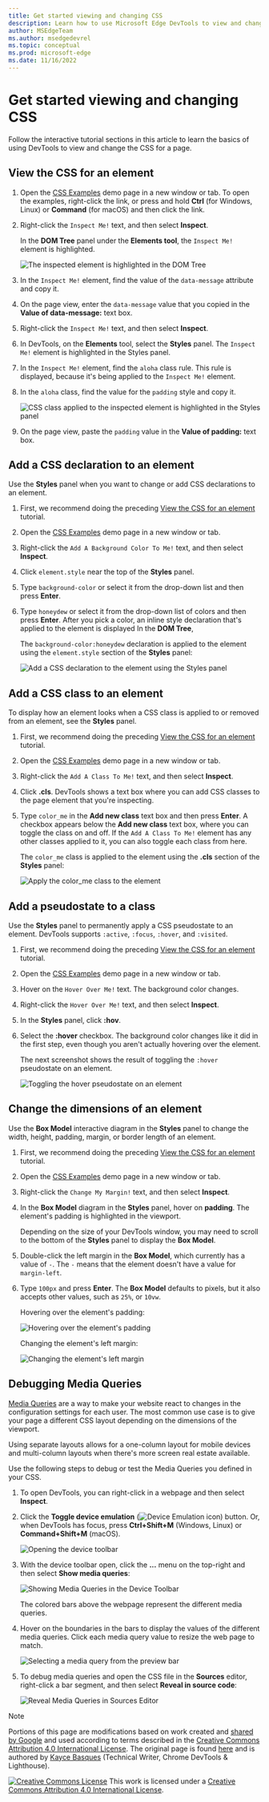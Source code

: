 ```yaml
---
title: Get started viewing and changing CSS
description: Learn how to use Microsoft Edge DevTools to view and change the CSS of a page.
author: MSEdgeTeam
ms.author: msedgedevrel
ms.topic: conceptual
ms.prod: microsoft-edge
ms.date: 11/16/2022
---
```

<!-- Copyright Kayce Basques

   Licensed under the Apache License, Version 2.0 (the "License");
   you may not use this file except in compliance with the License.
   You may obtain a copy of the License at

       https://www.apache.org/licenses/LICENSE-2.0

   Unless required by applicable law or agreed to in writing, software
   distributed under the License is distributed on an "AS IS" BASIS,
   WITHOUT WARRANTIES OR CONDITIONS OF ANY KIND, either express or implied.
   See the License for the specific language governing permissions and
   limitations under the License.  -->
# Get started viewing and changing CSS

Follow the interactive tutorial sections in this article to learn the basics of using DevTools to view and change the CSS for a page.


<!-- ====================================================================== -->
## View the CSS for an element

1. Open the [CSS Examples](https://microsoftedge.github.io/Demos/devtools-css-get-started/) demo page in a new window or tab.  To open the examples, right-click the link, or press and hold **Ctrl** (for Windows, Linux) or **Command** (for macOS) and then click the link.

   <!-- You can view the source files for the CSS Examples demo page at the [MicrosoftEdge/Demos > devtools-css-get-started](https://github.com/MicrosoftEdge/Demos/tree/main/devtools-css-get-started) repo folder. -->

1. Right-click the `Inspect Me!` text, and then select **Inspect**.

   In the **DOM Tree** panel under the **Elements tool**, the `Inspect Me!` element is highlighted.

   ![The inspected element is highlighted in the DOM Tree](../media/css-elements-inspect-me.msft.png)

1. In the `Inspect Me!` element, find the value of the `data-message` attribute and copy it.

1. On the page view, enter the `data-message` value that you copied in the **Value of data-message:** text box.

1. Right-click the `Inspect Me!` text, and then select **Inspect**.

1. In DevTools, on the **Elements** tool, select the **Styles** panel.  The `Inspect Me!` element is highlighted in the Styles panel.

1. In the `Inspect Me!` element, find the `aloha` class rule.  This rule is displayed, because it's being applied to the `Inspect Me!` element.

1. In the `aloha` class, find the value for the `padding` style and copy it.

   ![CSS class applied to the inspected element is highlighted in the Styles panel](../media/css-elements-inspect-me-styles.msft.png)

1. On the page view, paste the `padding` value in the **Value of padding:** text box.


<!-- ====================================================================== -->
## Add a CSS declaration to an element

Use the **Styles** panel when you want to change or add CSS declarations to an element.

1. First, we recommend doing the preceding [View the CSS for an element](#view-the-css-for-an-element) tutorial.

1. Open the [CSS Examples](https://microsoftedge.github.io/Demos/devtools-css-get-started/) demo page in a new window or tab.

1. Right-click the `Add A Background Color To Me!` text, and then select **Inspect**.

1. Click `element.style` near the top of the **Styles** panel.

1. Type `background-color` or select it from the drop-down list and then press **Enter**.

1. Type `honeydew` or select it from the drop-down list of colors and then press **Enter**.  After you pick a color, an inline style declaration that's applied to the element is displayed In the **DOM Tree**, 

    The `background-color:honeydew` declaration is applied to the element using the `element.style` section of the **Styles** panel:

   ![Add a CSS declaration to the element using the Styles panel](../media/css-elements-add-background-color-to-me-styles-p.msft.png)


<!-- ====================================================================== -->
## Add a CSS class to an element

To display how an element looks when a CSS class is applied to or removed from an element, see the **Styles** panel.

1. First, we recommend doing the preceding [View the CSS for an element](#view-the-css-for-an-element) tutorial.

1. Open the [CSS Examples](https://microsoftedge.github.io/Demos/devtools-css-get-started/) demo page in a new window or tab.

1. Right-click the `Add A Class To Me!` text, and then select **Inspect**.

1. Click **.cls**.  DevTools shows a text box where you can add CSS classes to the page element that you're inspecting.

1. Type `color_me` in the **Add new class** text box and then press **Enter**.  A checkbox appears below the **Add new class** text box, where you can toggle the class on and off.  If the `Add A Class To Me!` element has any other classes applied to it, you can also  toggle each class from here.

   The `color_me` class is applied to the element using the **.cls** section of the **Styles** panel:

   ![Apply the color_me class to the element](../media/css-elements-add-a-class-to-me-styles-cls.msft.png)


<!-- ====================================================================== -->
## Add a pseudostate to a class

Use the **Styles** panel to permanently apply a CSS pseudostate to an element.  DevTools supports `:active`, `:focus`, `:hover`, and `:visited`.

1. First, we recommend doing the preceding [View the CSS for an element](#view-the-css-for-an-element) tutorial.

1. Open the [CSS Examples](https://microsoftedge.github.io/Demos/devtools-css-get-started/) demo page in a new window or tab.

1. Hover on the `Hover Over Me!` text.  The background color changes.

1. Right-click the `Hover Over Me!` text, and then select **Inspect**.

1. In the **Styles** panel, click **:hov**.

1. Select the **:hover** checkbox.  The background color changes like it did in the first step, even though you aren't actually hovering over the element.

   The next screenshot shows the result of toggling the `:hover` pseudostate on an element.

   ![Toggling the hover pseudostate on an element](../media/css-elements-hover-over-me-styles-hov-hover.msft.png)


<!-- ====================================================================== -->
## Change the dimensions of an element

Use the **Box Model** interactive diagram in the **Styles** panel to change the width, height, padding, margin, or border length of an element.

1. First, we recommend doing the preceding [View the CSS for an element](#view-the-css-for-an-element) tutorial.

1. Open the [CSS Examples](https://microsoftedge.github.io/Demos/devtools-css-get-started/) demo page in a new window or tab.

1. Right-click the `Change My Margin!` text, and then select **Inspect**.

1. In the **Box Model** diagram in the **Styles** panel, hover on **padding**.  The element's padding is highlighted in the viewport.

   Depending on the size of your DevTools window, you may need to scroll to the bottom of the **Styles** panel to display the **Box Model**.

1. Double-click the left margin in the **Box Model**, which currently has a value of `-`. The `-` means that the element doesn't have a value for `margin-left`.

1. Type `100px` and press **Enter**.  The **Box Model** defaults to pixels, but it also accepts other values, such as `25%`, or `10vw`.

   Hovering over the element's padding:

   ![Hovering over the element's padding](../media/css-elements-change-my-margin-styles-padding.msft.png)

   Changing the element's left margin:

   ![Changing the element's left margin](../media/css-elements-change-my-margin-styles-margin-edit.msft.png)


<!-- ====================================================================== -->
## Debugging Media Queries

[Media Queries](https://developer.mozilla.org/docs/Web/CSS/Media_Queries/Using_media_queries) are a way to make your website react to changes in the configuration settings for each user. The most common use case is to give your page a different CSS layout depending on the dimensions of the viewport.

Using separate layouts allows for a one-column layout for mobile devices and multi-column layouts when there's more screen real estate available.

Use the following steps to debug or test the Media Queries you defined in your CSS.

1. To open DevTools, you can right-click in a webpage and then select **Inspect**.

1. Click the **Toggle device emulation** (![Device Emulation icon](../media/device-emulation-icon-light-theme.png)) button.  Or, when DevTools has focus, press **Ctrl+Shift+M** (Windows, Linux) or **Command+Shift+M** (macOS).

   <!-- todo: update to show new tooltip: -->

   ![Opening the device toolbar](../media/css-elements-media-queries-open-device-toolbar.msft.png)

1. With the device toolbar open, click the **...** menu on the top-right and then select **Show media queries**:

   ![Showing Media Queries in the Device Toolbar](../media/css-elements-media-queries-showing-mq.msft.png)

   The colored bars above the webpage represent the different media queries.
       
1. Hover on the boundaries in the bars to display the values of the different media queries.  Click each media query value to resize the web page to match.

   ![Selecting a media query from the preview bar](../media/css-elements-media-queries-select-bar.msft.png)

1. To debug media queries and open the CSS file in the **Sources** editor, right-click a bar segment, and then select **Reveal in source code**:

   ![Reveal Media Queries in Sources Editor](../media/css-elements-media-queries-reveal-in-sources.msft.png)


<!-- ====================================================================== -->
> [!NOTE]
> Portions of this page are modifications based on work created and [shared by Google](https://developers.google.com/terms/site-policies) and used according to terms described in the [Creative Commons Attribution 4.0 International License](https://creativecommons.org/licenses/by/4.0).
> The original page is found [here](https://developer.chrome.com/docs/devtools/css/) and is authored by [Kayce Basques](https://developers.google.com/web/resources/contributors#kayce-basques) (Technical Writer, Chrome DevTools \& Lighthouse).

[![Creative Commons License](../../media/cc-logo/88x31.png)](https://creativecommons.org/licenses/by/4.0)
This work is licensed under a [Creative Commons Attribution 4.0 International License](https://creativecommons.org/licenses/by/4.0).
